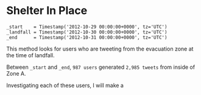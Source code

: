 Shelter In Place
================

	_start    = Timestamp('2012-10-29 00:00:00+0000', tz='UTC')
	_landfall = Timestamp('2012-10-30 00:00:00+0000', tz='UTC')
	_end      = Timestamp('2012-10-31 00:00:00+0000', tz='UTC')
	 
This method looks for users who are tweeting from the evacuation zone at the time of landfall.

Between `_start` and `_end`, `987 users` generated `2,985 tweets` from inside of Zone A.

Investigating each of these users, I will make a 